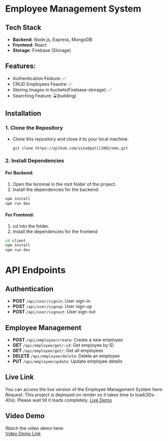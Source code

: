 # Employee Management System

## Tech Stack

- **Backend**: Node.js, Express, MongoDB
- **Frontend**: React
- **Storage**: Firebase (Storage)

## Features:
- Authentication Feature: ✅
- CRUD Employees Feautre: ✅
- Storing Images in buckets(Firebase-storage): ✅
- Searching Feature: ⌛(building)

## Installation

### 1. Clone the Repository
- Clone this repository and clone it to your local machine.
   ```
   git clone https://github.com/vinodpatil2002/ems.git
   ```

### 2. Install Dependencies

#### For Backend:
1. Open the terminal in the root folder of the project.
2. Install the dependencies for the backend:

```bash
npm install
npm run dev
```

#### For Frontend:
1. cd into the folder.
2. Install the dependencies for the frontend

```bash
cd client
npm install
npm run dev
```


# API Endpoints

## Authentication

- **POST** `/api/user/signin`: User sign-in
- **POST** `/api/user/signup`: User sign-up
- **POST** `/api/user/signout`: User sign-out

## Employee Management

- **POST** `/api/employee/create`: Create a new employee
- **GET** `/api/employee/get/:id`: Get employee by ID
- **GET** `/api/employee/get/`: Get all employees
- **DELETE** `/api/employee/delete`: Delete an employee
- **PUT** `/api/employee/update`: Update employee details

## Live Link
You can access the live version of the Employee Management System here:  
Request: This project is deployed on render so it takes time to load(30s-40s). Please wait till it loads completely.
[Live Demo](https://ems-dealsdray.onrender.com/)

## Video Demo
Watch the video demo here:  
[Video Demo Link](#)


